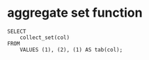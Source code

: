 # aggregate set function

    SELECT 
        collect_set(col) 
    FROM 
        VALUES (1), (2), (1) AS tab(col);


